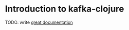 # Introduction to kafka-clojure

TODO: write [great documentation](http://jacobian.org/writing/what-to-write/)

